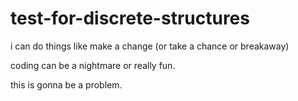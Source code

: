 # test-for-discrete-structures

i can do things like make a change
(or take a chance or breakaway)

coding can be a nightmare or really fun.

this is gonna be a problem.